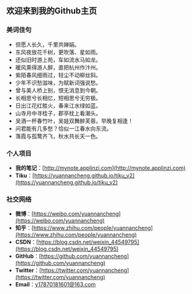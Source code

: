 ## 欢迎来到我的Github主页

### 美词佳句

- 但愿人长久，千里共婵娟。
- 东风夜放花千树，更吹落、星如雨。
- 还似旧时游上苑，车如流水马如龙。
- 暖风熏得游人醉，直把杭州作汴州。
- 紫陌春风细雨过，轻尘不动柳丝斜。
- 少年不识愁滋味，为赋新词强说愁。
- 曾与美人桥上别，恨无消息到今朝。
- 长相思兮长相忆，短相思兮无穷极。
- 日出江花红胜火，春来江水绿如蓝。
- 山寺月中寻桂子，郡亭枕上看潮头。
- 吴酒一杯春竹叶，吴娃双舞醉芙蓉。早晚复相逢！
- 问君能有几多愁？恰似一江春水向东流。
- 落霞与孤鹜齐飞，秋水共长天一色。

### 个人项目

- **我的笔记**：[http://mynote.applinzi.com](http://mynote.applinzi.com)
- **Tiku**：[https://yuannancheng.github.io/tiku_v2](https://yuannancheng.github.io/tiku_v2)

### 社交网络

- **微博**：[https://weibo.com/yuannancheng](https://weibo.com/yuannancheng)
- **知乎**：[https://www.zhihu.com/people/yuannancheng](https://www.zhihu.com/people/yuannancheng)
- **CSDN**：[https://blog.csdn.net/weixin_44549795](https://blog.csdn.net/weixin_44549795)
- **GitHub**：[https://github.com/yuannancheng](https://github.com/yuannancheng)
- **Twitter**：[https://twitter.com/yuannancheng](https://twitter.com/yuannancheng)
- **Email**：[y17870181601@163.com](mailto:y17870181601@163.com)